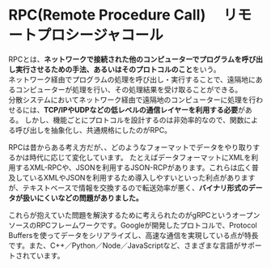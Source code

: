 # RPC(Remote Procedure Call) 　リモートプロシージャコール

RPCとは、**ネットワークで接続された他のコンピューターでプログラムを呼び出し実行させるための手法、あるいはそのプロトコルのこと**をいう。  
ネットワーク経由でプログラムの処理を呼び出し・実行することで、遠隔地にあるコンピューターが処理を行い、その処理結果を受け取ることができる。  
分散システムにおいてネットワーク経由で遠隔地のコンピューターに処理を行わせるには、**TCP/IPやUDPなどの低レベルの通信レイヤーを利用する必要**がある。
しかし、機能ごとにプロトコルを設計するのは非効率的なので、関数による呼び出しを抽象化し、共通規格にしたのがRPC。

RPCは昔からある考え方だが、、どのようなフォーマットでデータをやり取りするかは時代に応じて変化しています。
たとえばデータフォーマットにXMLを利用するXML-RPCや、JSONを利用するJSON-RCPがあります。これらは広く普及しているXMLやJSONを利用するため導入しやすいといった利点がありますが、テキストベースで情報を交換するので転送効率が悪く、**バイナリ形式のデータが扱いにくいなどの問題がありました。**

これらが抱えていた問題を解決するために考えられたのがgRPCというオープンソースのRPCフレームワークです。Googleが開発したプロトコルで、Protocol Buffersを使ってデータをシリアライズし、高速な通信を実現している点が特長です。また、C++／Python／Node／JavaScriptなど、さまざまな言語がサポートされています。
